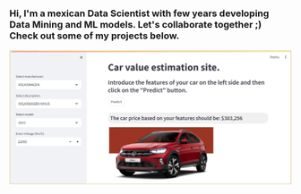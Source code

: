 ### Hi, I'm a mexican Data Scientist with few years developing Data Mining and ML models. Let's collaborate together ;) Check out some of my projects below. 

[![CarPricePrediction](images/site_example.jpg)](https://github.com/eduardomelog/CarPricePrediction)

<!--
**eduardomelog/eduardomelog** is a ✨ _special_ ✨ repository because its `README.md` (this file) appears on your GitHub profile.

Here are some ideas to get you started:

- 🔭 I’m currently working on ...
- 🌱 I’m currently learning ...
- 👯 I’m looking to collaborate on ...
- 🤔 I’m looking for help with ...
- 💬 Ask me about ...
- 📫 How to reach me: ...
- 😄 Pronouns: ...
- ⚡ Fun fact: ...
-->
